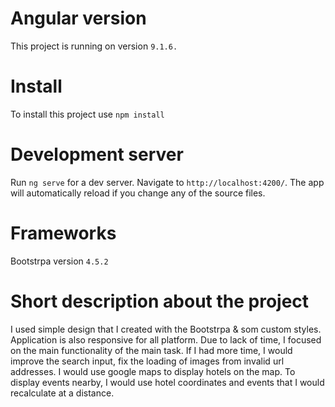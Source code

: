 # Angular version

This project is running on version `9.1.6.`

# Install

To install this project use `npm install`

# Development server

Run `ng serve` for a dev server. Navigate to `http://localhost:4200/`. The app will automatically reload if you change any of the source files.

# Frameworks

Bootstrpa version `4.5.2`

# Short description about the project

I used simple design that I created with the Bootstrpa & som custom styles. Application is also responsive for all platform.
Due to lack of time, I focused on the main functionality of the main task.
If I had more time, I would improve the search input, fix the loading of images from invalid url addresses.
I would use google maps to display hotels on the map.
To display events nearby, I would use hotel coordinates and events that I would recalculate at a distance.
